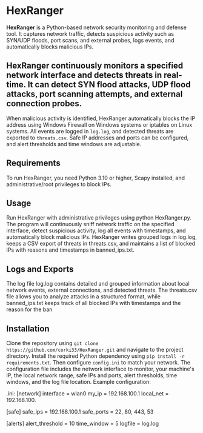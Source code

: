 # HexRanger


**HexRanger** is a Python-based network security monitoring and defense tool.
It captures network traffic, detects suspicious activity such as SYN/UDP floods, port scans, and external probes, logs events,
and automatically blocks malicious IPs.


## HexRanger  continuously monitors a specified network interface and detects threats in real-time. It can detect SYN flood attacks, UDP flood attacks, port scanning attempts, and external connection probes.
When malicious activity is identified, HexRanger automatically blocks the IP address using Windows Firewall on Windows systems or iptables on Linux systems. All events are logged in `log.log`, and detected threats are exported to `threats.csv`.
Safe IP addresses and ports can be configured, and alert thresholds and time windows are adjustable.

## Requirements
To run HexRanger, you need Python 3.10 or higher, Scapy installed, and administrative/root privileges to block IPs.


## Usage 

Run HexRanger with administrative privileges using python HexRanger.py. 
The program will continuously sniff network traffic on the specified interface, detect suspicious activity,
log all events with timestamps, and automatically block malicious IPs. 
HexRanger writes grouped logs in log.log, keeps a CSV export of threats in threats.csv,
and maintains a list of blocked IPs with reasons and timestamps in banned_ips.txt.



## Logs and Exports 
The log file log.log contains detailed and grouped information about local network
events, external connections, and detected threats. The threats.csv file allows you to
analyze attacks in a structured format, while banned_ips.txt keeps track of all blocked IPs
with timestamps and the reason for the ban


## Installation 
Clone the repository using `git clone https://github.com/corki33/HexRanger.git` 
and navigate to the project directory. Install the required Python dependency using `pip install -r requirements.txt`. 
Then configure `config.ini` to match your network. The configuration file includes the network interface to monitor, 
your machine's IP, the local network range, safe IPs and ports, alert thresholds, time windows, and the log file location.
Example configuration:

.ini:
[network]
interface = wlan0
my_ip = 192.168.100.1
local_net = 192.168.100.

[safe]
safe_ips = 192.168.100.1
safe_ports = 22, 80, 443, 53

[alerts]
alert_threshold = 10
time_window = 5
logfile = log.log

